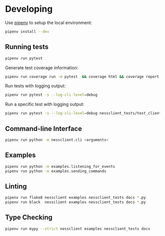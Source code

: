 # Developing
Use [pipenv](https://github.com/pypa/pipenv) to setup the local environment:

```sh
pipenv install --dev 
```

## Running tests

```sh
pipenv run pytest
```

Generate test coverage information:
```sh
pipenv run coverage run -m pytest  && coverage html && coverage report --omit=setup.py --omit=.eggs
```

Run tests with logging output:
```sh
pipenv run pytest -s --log-cli-level=debug
```

Run a specific test with logging output:
```sh
pipenv run pytest -s --log-cli-level=debug nessclient_tests/test_client.py
```

## Command-line Interface
```sh
pipenv run python -m nessclient.cli <arguments>
```

## Examples
```sh
pipenv run python -m examples.listening_for_events
pipenv run python -m examples.sending_commands
```

## Linting

```sh
pipenv run flake8 nessclient examples nessclient_tests docs *.py
pipenv run black  nessclient examples nessclient_tests docs *.py
```

## Type Checking

```sh
pipenv run mypy --strict nessclient examples nessclient_tests docs
```
